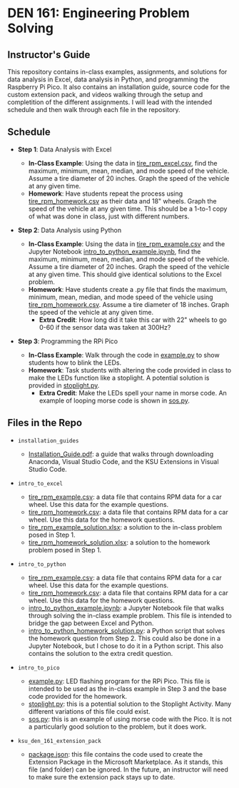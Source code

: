# DEN 161: Engineering Problem Solving

## Instructor's Guide

This repository contains in-class examples, assignments, and solutions for data analysis in Excel, data analysis in Python, and programming the Raspberry Pi Pico. It also contains an installation guide, source code for the custom extension pack, and videos walking through the setup and completition of the different assignments. I will lead with the intended schedule and then walk through each file in the repository.

## Schedule

* **Step 1**: Data Analysis with Excel
  * **In-Class Example**: Using the data in [tire_rpm_excel.csv](intro_to_excel\tire_rpm_excel.csv), find the maximum, minimum, mean, median, and mode speed of the vehicle. Assume a tire diameter of 20 inches. Graph the speed of the vehicle at any given time.
  * **Homework**: Have students repeat the process using [tire_rpm_homework.csv](intro_to_excel\tire_rpm_homework.csv) as their data and 18" wheels. Graph the speed of the vehicle at any given time. This should be a 1-to-1 copy of what was done in class, just with different numbers.

* **Step 2**: Data Analysis using Python
  * **In-Class Example**: Using the data in [tire_rpm_example.csv](intro_to_python/tire_rpm_example.csv) and the Jupyter Notebook [intro_to_python_example.ipynb](intro_to_python\intro_to_python_example.ipynb), find the maximum, minimum, mean, median, and mode speed of the vehicle. Assume a tire diameter of 20 inches. Graph the speed of the vehicle at any given time. This should give identical solutions to the Excel problem.
  * **Homework**: Have students create a .py file that finds the maximum, minimum, mean, median, and mode speed of the vehicle using [tire_rpm_homework.csv](intro_to_python/tire_rpm_homework.csv). Assume a tire diameter of 18 inches. Graph the speed of the vehicle at any given time.
    * **Extra Credit**: How long did it take this car with 22" wheels to go 0-60 if the sensor data was taken at 300Hz?

* **Step 3**: Programming the RPi Pico
  * **In-Class Example**: Walk through the code in [example.py](pico\example.py) to show students how to blink the LEDs.
  * **Homework**: Task students with altering the code provided in class to make the LEDs function like a stoplight. A potential solution is provided in [stoplight.py](pico\stoplight.py).
    * **Extra Credit**: Make the LEDs spell your name in morse code. An example of looping morse code is shown in [sos.py](pico\sos.py).

## Files in the Repo

* `installation_guides`
  * [Installation_Guide.pdf](installation_guides\Installation_Guide.pdf): a guide that walks through downloading Anaconda, Visual Studio Code, and the KSU Extensions in Visual Studio Code.

* `intro_to_excel`
  * [tire_rpm_example.csv](intro_to_excel\tire_rpm_example.csv): a data file that contains RPM data for a car wheel. Use this data for the example questions.
  * [tire_rpm_homework.csv](intro_to_excel\tire_rpm_homework.csv): a data file that contains RPM data for a car wheel. Use this data for the homework questions.
  * [tire_rpm_example_solution.xlsx](intro_to_excel\tire_rpm_example_solution.xlsx): a solution to the in-class problem posed in Step 1.
  * [tire_rpm_homework_solution.xlsx](intro_to_excel\tire_rpm_homework_solution.xlsx): a solution to the homework problem posed in Step 1.

* `intro_to_python`
  * [tire_rpm_example.csv](intro_to_python\tire_rpm_example.csv): a data file that contains RPM data for a car wheel. Use this data for the example questions.
  * [tire_rpm_homework.csv](intro_to_python\tire_rpm_homework.csv): a data file that contains RPM data for a car wheel. Use this data for the homework questions.
  * [intro_to_python_example.ipynb](intro_to_python\intro_to_python_example.ipynb): a Jupyter Notebook file that walks through solving the in-class example problem. This file is intended to bridge the gap between Excel and Python.
  * [intro_to_python_homework_solution.py](intro_to_python\intro_to_python_homework_solution.py): a Python script that solves the homework question from Step 2. This could also be done in a Jupyter Notebook, but I chose to do it in a Python script. This also contains the solution to the extra credit question.

* `intro_to_pico`
  * [example.py](intro_to_pico\example.py): LED flashing program for the RPi Pico. This file is intended to be used as the in-class example in Step 3 and the base code provided for the homework.
  * [stoplight.py](intro_to_pico\stoplight.py): this is a potential solution to the Stoplight Activity. Many different variations of this file could exist.
  * [sos.py](intro_to_pico\sos.py): this is an example of using morse code with the Pico. It is not a particularly good solution to the problem, but it does work.

* `ksu_den_161_extension_pack`
  * [package.json](ksu_den_161_extension_pack\package.json): this file contains the code used to create the Extension Package in the Microsoft Marketplace. As it stands, this file (and folder) can be ignored. In the future, an instructor will need to make sure the extension pack stays up to date.
